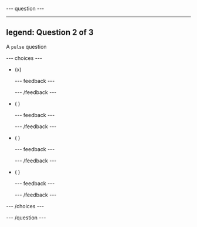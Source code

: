 
--- question ---

---
legend: Question 2 of 3
---

A `pulse` question

--- choices ---

- (x) 

  --- feedback ---

  --- /feedback ---

- ( ) 

  --- feedback ---

  --- /feedback ---

- ( ) 

  --- feedback ---

  --- /feedback ---

- ( ) 

  --- feedback ---

  --- /feedback ---

--- /choices ---

--- /question ---
